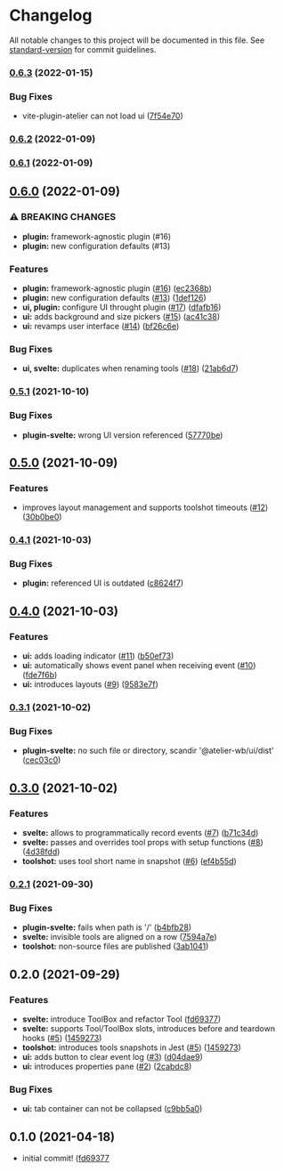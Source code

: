 # Changelog

All notable changes to this project will be documented in this file. See [standard-version](https://github.com/conventional-changelog/standard-version) for commit guidelines.

### [0.6.3](https://github.com/feugy/atelier/compare/v0.6.2...v0.6.3) (2022-01-15)

### Bug Fixes

- vite-plugin-atelier can not load ui ([7f54e70](https://github.com/feugy/atelier/commit/7f54e70fb20a50e004240c177c65cbf5208bd1ce))

### [0.6.2](https://github.com/feugy/atelier/compare/v0.6.1...v0.6.2) (2022-01-09)

### [0.6.1](https://github.com/feugy/atelier/compare/v0.6.0...v0.6.1) (2022-01-09)

## [0.6.0](https://github.com/feugy/atelier/compare/v0.5.1...v0.6.0) (2022-01-09)

### ⚠ BREAKING CHANGES

- **plugin:** framework-agnostic plugin (#16)
- **plugin:** new configuration defaults (#13)

### Features

- **plugin:** framework-agnostic plugin ([#16](https://github.com/feugy/atelier/issues/16)) ([ec2368b](https://github.com/feugy/atelier/commit/ec2368bbde4bd55fc675833dd8320438bd8be810))
- **plugin:** new configuration defaults ([#13](https://github.com/feugy/atelier/issues/13)) ([1def126](https://github.com/feugy/atelier/commit/1def1262fa88b75104aabf48cbc1e299778bfc51))
- **ui, plugin:** configure UI throught plugin ([#17](https://github.com/feugy/atelier/issues/17)) ([dfafb16](https://github.com/feugy/atelier/commit/dfafb16d4b7bec97e863ead62a661f8fb38c7ead))
- **ui:** adds background and size pickers ([#15](https://github.com/feugy/atelier/issues/15)) ([ac41c38](https://github.com/feugy/atelier/commit/ac41c386e96444aeabd1f35cefdd6248d73b2e2f))
- **ui:** revamps user interface ([#14](https://github.com/feugy/atelier/issues/14)) ([bf26c6e](https://github.com/feugy/atelier/commit/bf26c6e6ce688ed3f90e00535a15ea1136a25d73))

### Bug Fixes

- **ui, svelte:** duplicates when renaming tools ([#18](https://github.com/feugy/atelier/issues/18)) ([21ab6d7](https://github.com/feugy/atelier/commit/21ab6d7002929170539d1bd4c7abc21baba53e39))

### [0.5.1](https://github.com/feugy/atelier/compare/v0.5.0...v0.5.1) (2021-10-10)

### Bug Fixes

- **plugin-svelte:** wrong UI version referenced ([57770be](https://github.com/feugy/atelier/commit/57770bec8422724a91243a922fda0f6cb83adeb1))

## [0.5.0](https://github.com/feugy/atelier/compare/v0.4.1...v0.5.0) (2021-10-09)

### Features

- improves layout management and supports toolshot timeouts ([#12](https://github.com/feugy/atelier/issues/12)) ([30b0be0](https://github.com/feugy/atelier/commit/30b0be00a76d3d9d919c4a70ecbce23b355d68b8))

### [0.4.1](https://github.com/feugy/atelier/compare/v0.4.0...v0.4.1) (2021-10-03)

### Bug Fixes

- **plugin:** referenced UI is outdated ([c8624f7](https://github.com/feugy/atelier/commit/c8624f7665d587ce93fb95898f18867a619a4a09))

## [0.4.0](https://github.com/feugy/atelier/compare/v0.3.1...v0.4.0) (2021-10-03)

### Features

- **ui:** adds loading indicator ([#11](https://github.com/feugy/atelier/issues/11)) ([b50ef73](https://github.com/feugy/atelier/commit/b50ef731b65b53b9f499f150e22ff32c2cf2f1c4))
- **ui:** automatically shows event panel when receiving event ([#10](https://github.com/feugy/atelier/issues/10)) ([fde7f6b](https://github.com/feugy/atelier/commit/fde7f6bde65ed25ecfd769b2a3b548cd049802b4))
- **ui:** introduces layouts ([#9](https://github.com/feugy/atelier/issues/9)) ([9583e7f](https://github.com/feugy/atelier/commit/9583e7f8b695bc6becb14e3a81a2602a880b184f))

### [0.3.1](https://github.com/feugy/atelier/compare/v0.3.0...v0.3.1) (2021-10-02)

### Bug Fixes

- **plugin-svelte:** no such file or directory, scandir '@atelier-wb/ui/dist' ([cec03c0](https://github.com/feugy/atelier/commit/cec03c032058e8f7bfd0ce0f228e343fe2357928))

## [0.3.0](https://github.com/feugy/atelier/compare/v0.2.1...v0.3.0) (2021-10-02)

### Features

- **svelte:** allows to programmatically record events ([#7](https://github.com/feugy/atelier/issues/7)) ([b71c34d](https://github.com/feugy/atelier/commit/b71c34da66403f4d4365a546f27b35759e13c654))
- **svelte:** passes and overrides tool props with setup functions ([#8](https://github.com/feugy/atelier/issues/8)) ([4d38fdd](https://github.com/feugy/atelier/commit/4d38fdd31f73e02d7a3dd59e68f67468e0414ac5))
- **toolshot:** uses tool short name in snapshot ([#6](https://github.com/feugy/atelier/issues/6)) ([ef4b55d](https://github.com/feugy/atelier/commit/ef4b55db32d2fed0ca5f6674378f514a26c4e994))

### [0.2.1](https://github.com/feugy/atelier/compare/v0.2.0...v0.2.1) (2021-09-30)

### Bug Fixes

- **plugin-svelte:** fails when path is '/' ([b4bfb28](https://github.com/feugy/atelier/commit/b4bfb2882774638b929ff0ffc36c8bcec2b2a104))
- **svelte:** invisible tools are aligned on a row ([7594a7e](https://github.com/feugy/atelier/commit/7594a7e938a1cb66f45266f229c0b970dfaa60f0))
- **toolshot:** non-source files are published ([3ab1041](https://github.com/feugy/atelier/commit/3ab10416c75214f19a224f80e84700898c3f2fb9))

## 0.2.0 (2021-09-29)

### Features

- **svelte:** introduce ToolBox and refactor Tool ([fd69377](https://github.com/feugy/atelier/commit/fd6937792f59ed56abb943d0c90511b880837342))
- **svelte:** supports Tool/ToolBox slots, introduces before and teardown hooks ([#5](https://github.com/feugy/atelier/pulls/5)) ([1459273](https://github.com/feugy/atelier/commit/1459273b392fc95a221d83703a28314f6acd2472))
- **toolshot:** introduces tools snapshots in Jest ([#5](https://github.com/feugy/atelier/pulls/5)) ([1459273](https://github.com/feugy/atelier/commit/1459273b392fc95a221d83703a28314f6acd2472))
- **ui:** adds button to clear event log ([#3](https://github.com/feugy/atelier/pulls/3)) ([d04dae9](https://github.com/feugy/atelier/commit/d04dae91b20843ed7dfb1caca8e66f46d39dc6d5))
- **ui:** introduces properties pane ([#2](https://github.com/feugy/atelier/pulls/2)) ([2cabdc8](https://github.com/feugy/atelier/commit/2cabdc81c4a9ed2ea4fff7f3d25e8cf112a847db))

### Bug Fixes

- **ui:** tab container can not be collapsed ([c9bb5a0](https://github.com/feugy/atelier/commit/c9bb5a06a25cb286b96d7ebf35d5339c32972ce7))

## 0.1.0 (2021-04-18)

- initial commit! ([fd69377](<(https://github.com/feugy/atelier/commit/fd6937792f59ed56abb943d0c90511b880837342)>)
